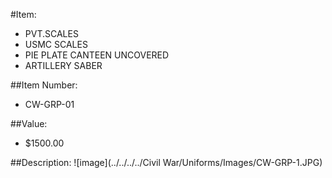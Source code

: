 #Item:
* PVT.SCALES 
* USMC SCALES
* PIE PLATE CANTEEN UNCOVERED
* ARTILLERY SABER



##Item Number:
* CW-GRP-01

##Value:
* $1500.00

##Description:
 ![image](../../../../Civil War/Uniforms/Images/CW-GRP-1.JPG)


